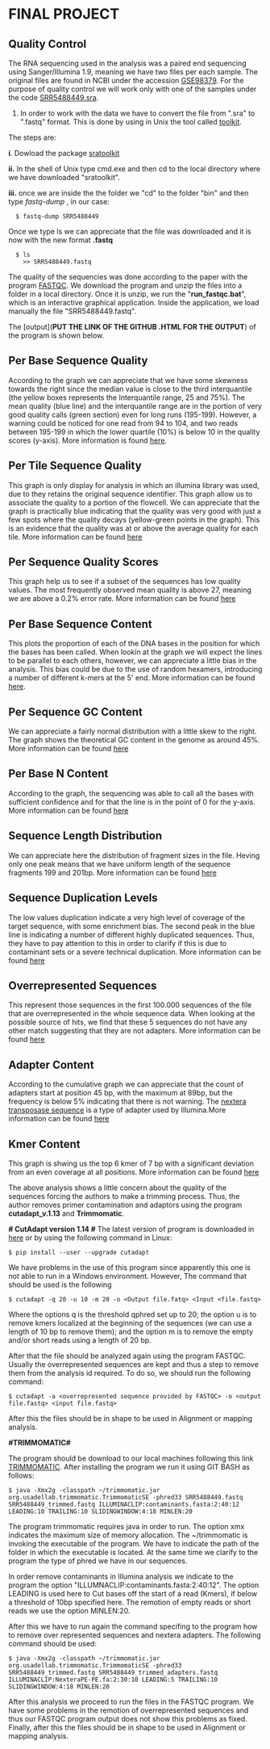 # FINAL PROJECT #
## Quality Control ##

The RNA sequencing used in the analysis was a paired end sequencing using Sanger/Illumina 1.9, meaning we have two files per each sample. The original files are found in NCBI under the accession [GSE98379](https://www.ncbi.nlm.nih.gov/geo/query/acc.cgi?acc=GSE98379). For the purpose of quality control we will work only with one of the samples under the code [SRR5488449.sra](ftp://ftp-trace.ncbi.nlm.nih.gov/sra/sra-instant/reads/ByStudy/sra/SRP/SRP105/SRP105764/SRR5488449/).

1. In order to work with the data we have to convert the file from 
".sra" to ".fastq" format. This is done by using in Unix the tool called [toolkit](https://www.ncbi.nlm.nih.gov/books/NBK158899/). 

The steps are:

**i**. Dowload the package [sratoolkit](http://ftp-trace.ncbi.nlm.nih.gov/sra/sdk/current/sratoolkit.current-win64.zip)
   
**ii.** In the shell of Unix type cmd.exe and then cd to the local directory where we have downloaded "sratoolkit".

**iii.** once we are inside the the folder we "cd" to the folder "bin" and then type *fastq-dump <Name of the project>*, in our case:

      $ fastq-dump SRR5488449
Once we type ls we can appreciate that the file was downloaded and it is now with the new format **.fastq**

      $ ls
		>> SRR5488449.fastq

The quality of the sequencies was done according to the paper with the program [FASTQC](http://www.bioinformatics.babraham.ac.uk/projects/fastqc/). We download the program and unzip the files into a folder in a local directory. Once it is unzip, we run the "**run_fastqc.bat**", which is an interactive graphical application. Inside the application, we load manually the file "SRR5488449.fastq".

The [output](**PUT THE LINK OF THE GITHUB .HTML FOR THE OUTPUT**) of the program is shown below.

## Per Base Sequence Quality ##

According to the graph we can appreciate that we have some skewness towards the right since the median value is close to the third interquantile (the yellow boxes represents the Interquantile range, 25 and 75%). The mean quality (blue line) and the interquantile range are in the portion of very good quality calls (green section) even for long runs (195-199). However, a warning could be noticed for one read from 94 to 104, and two reads between 195-199 in which the lower quartile (10%) is below 10 in the quality scores (y-axis). More information is found [here](https://www.bioinformatics.babraham.ac.uk/projects/fastqc/Help/3%20Analysis%20Modules/2%20Per%20Base%20Sequence%20Quality.html).

## **Per Tile Sequence Quality** ##

This graph is only display for analysis in which an illumina library was used, due to they retains the original sequence identifier. This graph allow us to associate the quality to a portion of the flowcell. We can appreciate that the graph is practically blue indicating that the quality was very good with just a few spots where the quality decays (yellow-green points in the graph). This is an evidence that the quality was at or above the average quality for each tile. More information can be found [here](https://www.bioinformatics.babraham.ac.uk/projects/fastqc/Help/3%20Analysis%20Modules/12%20Per%20Tile%20Sequence%20Quality.html)

## **Per Sequence Quality Scores** ##

This graph help us to see if a subset of the sequences has low quality values. The most frequently observed mean quality is above 27, meaning we are above a 0.2% error rate. More information can be found [here](https://www.bioinformatics.babraham.ac.uk/projects/fastqc/Help/3%20Analysis%20Modules/3%20Per%20Sequence%20Quality%20Scores.html) 

## **Per Base Sequence Content** ##

This plots the proportion of each of the DNA bases in the position for which the bases has been called. When lookin at the graph we will expect the lines to be parallel to each others, however, we can appreciate a little bias in the analysis. This bias could be due to the use of random hexamers, introducing a number of different k-mers at the 5' end. More information can be found [here](https://www.bioinformatics.babraham.ac.uk/projects/fastqc/Help/3%20Analysis%20Modules/4%20Per%20Base%20Sequence%20Content.html).


## **Per Sequence GC Content** ##

We can appreciate a fairly normal distribution with a little skew to the right. The graph shows the theoretical GC content in the genome as around 45%. More information can be found [here](https://www.bioinformatics.babraham.ac.uk/projects/fastqc/Help/3%20Analysis%20Modules/5%20Per%20Sequence%20GC%20Content.html)

## **Per Base N Content** ##

According to the graph, the sequencing was able to call all the bases with sufficient confidence and for that the line is in the point of 0 for the y-axis. More information can be found [here](https://www.bioinformatics.babraham.ac.uk/projects/fastqc/Help/3%20Analysis%20Modules/6%20Per%20Base%20N%20Content.html)

## **Sequence Length Distribution** ##
We can appreciate here the distribution of fragment sizes in the file. Heving only one peak means that we have uniform length of the sequence fragments 199 and 201bp. More information can be found [here](https://www.bioinformatics.babraham.ac.uk/projects/fastqc/Help/3%20Analysis%20Modules/7%20Sequence%20Length%20Distribution.html)

## **Sequence Duplication Levels** ##

The low values duplication indicate a very high level of coverage of the target sequence, with some enrichment bias. The second peak in the blue line is indicating a number of different highly duplicated sequences. Thus, they have to pay attention to this in order to clarify if this is due to contaminant sets or a severe technical duplication. More information can be found [here](https://www.bioinformatics.babraham.ac.uk/projects/fastqc/Help/3%20Analysis%20Modules/8%20Duplicate%20Sequences.html)

## **Overrepresented Sequences** ##

This represent those sequences in the first 100.000 sequences of the file that are overrepresented in the whole sequence data. When looking at the possible source of hits, we find that these 5 sequences do not have any other match suggesting that they are not adapters. More information can be found [here](https://www.bioinformatics.babraham.ac.uk/projects/fastqc/Help/3%20Analysis%20Modules/9%20Overrepresented%20Sequences.html)

## **Adapter Content** ##

According to the cumulative graph we can appreciate that the count of adapters start at position 45 bp, with the maximum at 89bp, but the frequency is below 5% indicating that there is not warning. The [nextera transposase sequence](https://support.illumina.com/content/dam/illumina-support/documents/documentation/chemistry_documentation/experiment-design/illumina-adapter-sequences-1000000002694-03.pdf) is a type of adapter used by Illumina.More information can be found [here](https://www.bioinformatics.babraham.ac.uk/projects/fastqc/Help/3%20Analysis%20Modules/10%20Adapter%20Content.html)

## **Kmer Content** ##

This graph is shwing us the top 6 kmer of 7 bp with a significant deviation from an even coverage at all positions. More information can be found [here](https://www.bioinformatics.babraham.ac.uk/projects/fastqc/Help/3%20Analysis%20Modules/11%20Kmer%20Content.html)

The above analysis shows a little concern about the quality of the sequences forcing the authors to make a trimming process. Thus, the author removes primer contamination and adaptors using the program **cutadapt_v.1.13** and **Trimmomatic**. 

**# CutAdapt version 1.14 #**
The latest version of program is downloaded in [here](http://cutadapt.readthedocs.io/en/stable/installation.html) or by using the following command in Linux:

	$ pip install --user --upgrade cutadapt 

We have problems in the use of this program since apparently this one is not able to run in a Windows environment. However, The command that should be used is the following 

	$ cutadapt -q 20 -u 10 -m 20 -o <Output file.fatq> <Input <file.fastq>
Where the options q is the threshold qphred set up to 20; the option u is to remove kmers localized at the beginning of the sequences (we can use a length of 10 bp to remove them); and the option m is to remove the empty and/or short reads using a length of 20 bp.

After that the file should be analyzed again using the program FASTQC. Usually the overrepresented sequences are kept and thus a step to remove them from the analysis id required. To do so, we should run the following command:

	$ cutadapt -a <overrepresented sequence provided by FASTQC> -o <output file.fastq> <input file.fastq>
 
After this the files should be in shape to be used in Alignment or mapping analysis.


**#TRIMMOMATIC#**

The program should be download to our local machines following this link [TRIMMOMATIC](http://www.usadellab.org/cms/?page=trimmomatic). After installing the program we run it using GIT BASH as follows:

	$ java -Xmx2g -classpath ~/trimmomatic.jar org.usadellab.trimmomatic.TrimmomaticSE -phred33 SRR5488449.fastq SRR5488449_trimmed.fastq ILLUMINACLIP:contaminants.fasta:2:40:12 LEADING:10 TRAILING:10 SLIDINGWINDOW:4:18 MINLEN:20

The program trimmomatic requires java in order to run. The option xmx indicates the maximum size of memory allocation. The ~/trimmomatic is invoking the executable of the program. We have to indicate the path of the folder in which the executable is located. At the same time we clarify to the program the type of phred we have in our sequences. 

In order remove contaminants in Illumina analysis we indicate to the program the option "ILLUMNACLIP:contaminants.fasta:2:40:12". The option LEADING is used here to Cut bases off the start of a read (Kmers), if below a threshold of 10bp specified here. The remotion of empty reads or short reads we use the option MINLEN:20. 

After this we have to run again the command specifing to the program how to remove over represented sequences and nextera adapters. The following command should be used:

	$ java -Xmx2g -classpath ~/trimmomatic.jar org.usadellab.trimmomatic.TrimmomaticSE -phred33 SRR5488449_trimmed.fastq SRR5488449_trimmed_adapters.fastq ILLUMINACLIP:NexteraPE-PE.fa:2:30:10 LEADING:5 TRAILING:10 SLIDINGWINDOW:4:18 MINLEN:20

After this analysis we proceed to run the files in the FASTQC program. We have some problems in the remotion of overrepresented sequences and thus our FASTQC program output does not show this problems as fixed.
Finally, after this the files should be in shape to be used in Alignment or mapping analysis.

